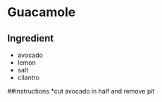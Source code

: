 # Guacamole
## Ingredient
* avocado
* lemon
* salt
* cilantro

##instructions
*cut avocado in half and remove pit

